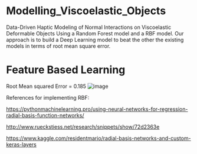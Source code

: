 # Modelling_Viscoelastic_Objects
Data-Driven Haptic Modeling of Normal Interactions on Viscoelastic Deformable Objects  Using a Random Forest model and a RBF model. Our approach is to build a Deep Learning model to beat the other the existing models in terms of root mean square error.

# Feature Based Learning
Root Mean squared Error = 0.185
![image](https://user-images.githubusercontent.com/65457437/151658117-d9561c62-aa01-49ae-83b1-c701abf4afd7.png)


References for implementing RBF:

https://pythonmachinelearning.pro/using-neural-networks-for-regression-radial-basis-function-networks/

http://www.rueckstiess.net/research/snippets/show/72d2363e

https://www.kaggle.com/residentmario/radial-basis-networks-and-custom-keras-layers
